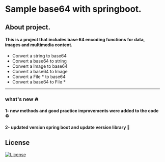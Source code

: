 # Sample base64 with springboot.

## About project.

#### This is a project that includes base 64 encoding functions for data, images and multimedia content.

* Convert a string to base64
* Convert a base64 to string
* Convert a Image to base64
* Convert a base64 to Image
* Convert a File * to base64
* Convert a base64 to File *

***

### what's new 🔥

#### 1- new methods and good practice improvements were added to the code :recycle:

####  2- updated version spring boot and update version library :page_facing_up:

## License
[![License](https://img.shields.io/badge/License-Apache%202.0-blue.svg)](https://opensource.org/licenses/Apache-2.0)
